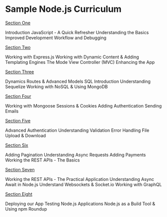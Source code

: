 # Sample Node.js Curriculum

[Section One](#)

Introduction
JavaScript - A Quick Refresher
Understanding the Basics
Improved Development Workflow and Debugging

[Section Two](#)

Working with Express.js
Working with Dynamic Content & Adding Templating Engines
The Mode View Controller (MVC)
Enhancing the App

[Section Three](#)

Dynamics Routes &  Advanced Models
SQL Introduction
Understanding Sequelize
Working with NoSQL & Using MongoDB

[Section Four](#)

Working with Mongoose
Sessions & Cookies
Adding Authentication
Sending Emails

[Section Five](#)

Advanced Authentication
Understanding Validation
Error Handling
File Upload & Download

[Section Six](#)

Adding Pagination
Understanding Async Requests
Adding Payments
Working the REST APIs - The Basics

[Section Seven](#)

Working the REST APIs - The Practical Application
Understanding Async Await in Node.js
Understand Websockets & Socket.io
Working with GraphQL

[Section Eight](#)

Deploying our App
Testing Node.js Applications
Node.js as a Build Tool & Using npm
Roundup

